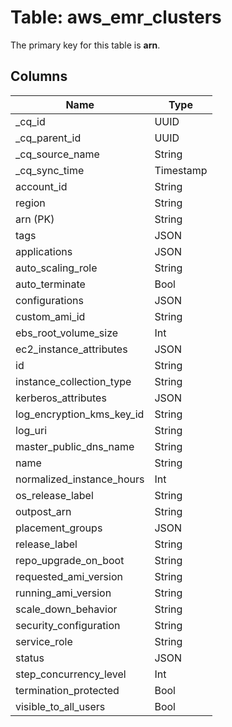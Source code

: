 # Table: aws_emr_clusters



The primary key for this table is **arn**.


## Columns
| Name          | Type          |
| ------------- | ------------- |
|_cq_id|UUID|
|_cq_parent_id|UUID|
|_cq_source_name|String|
|_cq_sync_time|Timestamp|
|account_id|String|
|region|String|
|arn (PK)|String|
|tags|JSON|
|applications|JSON|
|auto_scaling_role|String|
|auto_terminate|Bool|
|configurations|JSON|
|custom_ami_id|String|
|ebs_root_volume_size|Int|
|ec2_instance_attributes|JSON|
|id|String|
|instance_collection_type|String|
|kerberos_attributes|JSON|
|log_encryption_kms_key_id|String|
|log_uri|String|
|master_public_dns_name|String|
|name|String|
|normalized_instance_hours|Int|
|os_release_label|String|
|outpost_arn|String|
|placement_groups|JSON|
|release_label|String|
|repo_upgrade_on_boot|String|
|requested_ami_version|String|
|running_ami_version|String|
|scale_down_behavior|String|
|security_configuration|String|
|service_role|String|
|status|JSON|
|step_concurrency_level|Int|
|termination_protected|Bool|
|visible_to_all_users|Bool|